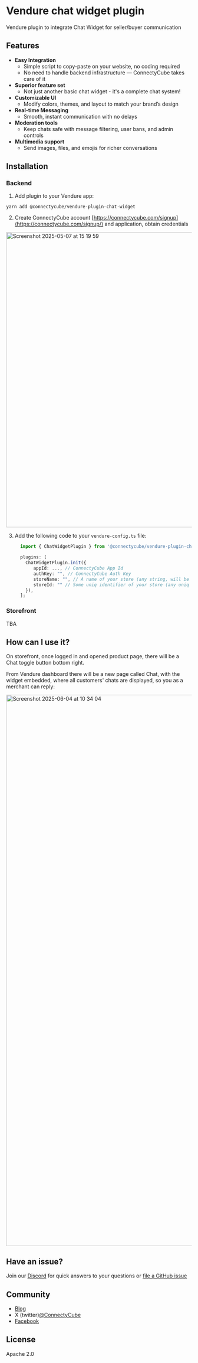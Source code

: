# Vendure chat widget plugin

Vendure plugin to integrate Chat Widget for seller/buyer communication

## Features

- **Easy Integration**
  - Simple script to copy-paste on your website, no coding required
  - No need to handle backend infrastructure — ConnectyCube takes care of it
- **Superior feature set**
  - Not just another basic chat widget - it's a complete chat system!
- **Customizable UI**
  - Modify colors, themes, and layout to match your brand’s design
- **Real-time Messaging**
  - Smooth, instant communication with no delays
- **Moderation tools**
  - Keep chats safe with message filtering, user bans, and admin controls
- **Multimedia support**
  - Send images, files, and emojis for richer conversations

## Installation

### Backend

1. Add plugin to your Vendure app:

  ```
  yarn add @connectycube/vendure-plugin-chat-widget
  ```

2.  Create ConnectyCube account [https://connectycube.com/signup](https://connectycube.com/signup/) and application, obtain credentials

<img width="800" alt="Screenshot 2025-05-07 at 15 19 59" src="https://github.com/user-attachments/assets/77995af3-eb65-4559-8939-e3cc36104862" />

3.  Add the following code to your `vendure-config.ts` file:

    ```typescript
      import { ChatWidgetPlugin } from '@connectycube/vendure-plugin-chat-widget';

      plugins: [
        ChatWidgetPlugin.init({
           appId: ..., // ConnectyCube App Id
           authKey: "", // ConnectyCube Auth Key
           storeName: "", // A name of your store (any string, will be visible by buyer)
           storeId: "" // Some uniq identifier of your store (any uniq string)
        }),
      ];
    ```

### Storefront

TBA

## How can I use it?

On storefront, once logged in and opened product page, there will be a Chat toggle button bottom right.

From Vendure dashboard there will be a new page called Chat, with the widget embedded, where all customers' chats are displayed, so you as a merchant can reply:

<img width="1494" alt="Screenshot 2025-06-04 at 10 34 04" src="https://github.com/user-attachments/assets/89fa5d5e-2022-4566-801c-3948f6ea6a84" />


## Have an issue?

Join our [Discord](https://discord.com/invite/zqbBWNCCFJ) for quick answers to your questions or [file a GitHub issue](https://github.com/ConnectyCube/chat-widget-vendure-plugin/issues) 

## Community

- [Blog](https://connectycube.com/blog)
- X (twitter)[@ConnectyCube](https://x.com/ConnectyCube)
- [Facebook](https://www.facebook.com/ConnectyCube)

## License

Apache 2.0
